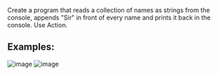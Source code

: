 Create a program that reads a collection of names as strings from the console, appends "Sir" in front of every name and prints it back in the console. Use Action<T>.

## Examples:
  
![image](https://user-images.githubusercontent.com/45227327/215601412-550782de-e080-4f9f-8260-00442bf84697.png)
![image](https://user-images.githubusercontent.com/45227327/215601493-6b4536ae-11bf-454a-8676-a89c4bd2b923.png)

